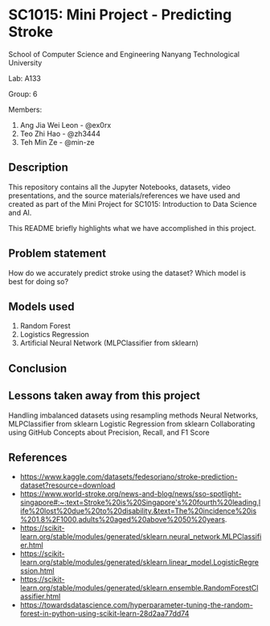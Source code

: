 # SC1015: Mini Project - Predicting Stroke
School of Computer Science and Engineering
Nanyang Technological University

Lab: A133

Group: 6

Members:
  1. Ang Jia Wei Leon - @ex0rx
  2. Teo Zhi Hao - @zh3444
  3. Teh Min Ze - @min-ze
  
## Description
This repository contains all the Jupyter Notebooks, datasets, video presentations, and the source materials/references we have used and created as part of the Mini Project for SC1015: Introduction to Data Science and AI.

This README briefly highlights what we have accomplished in this project.
## Problem statement
How do we accurately predict stroke using the dataset? Which model is best for doing so?

## Models used
  1. Random Forest
  2. Logistics Regression
  3. Artificial Neural Network (MLPClassifier from sklearn)
  
## Conclusion

## Lessons taken away from this project
Handling imbalanced datasets using resampling methods
Neural Networks, MLPClassifier from sklearn
Logistic Regression from sklearn
Collaborating using GitHub
Concepts about Precision, Recall, and F1 Score

## References
* https://www.kaggle.com/datasets/fedesoriano/stroke-prediction-dataset?resource=download
* https://www.world-stroke.org/news-and-blog/news/sso-spotlight-singapore#:~:text=Stroke%20is%20Singapore's%20fourth%20leading,life%20lost%20due%20to%20disability.&text=The%20incidence%20is%201.8%2F1000,adults%20aged%20above%2050%20years.
* https://scikit-learn.org/stable/modules/generated/sklearn.neural_network.MLPClassifier.html
* https://scikit-learn.org/stable/modules/generated/sklearn.linear_model.LogisticRegression.html
* https://scikit-learn.org/stable/modules/generated/sklearn.ensemble.RandomForestClassifier.html
* https://towardsdatascience.com/hyperparameter-tuning-the-random-forest-in-python-using-scikit-learn-28d2aa77dd74

